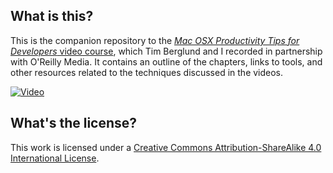 ## What is this?
This is the companion repository to the [_Mac OSX Productivity Tips for Developers_ video course](http://shop.oreilly.com/product/110000007.do), which Tim Berglund and I recorded in partnership with O'Reilly Media.  It contains an outline of the chapters, links to tools, and other resources related to the techniques discussed in the videos.

[![Video](http://akamaicovers.oreilly.com/images/110000007/cat.gif)](http://shop.oreilly.com/product/110000007.do)

## What's the license?
This work is licensed under a [Creative Commons Attribution-ShareAlike 4.0 International License](http://creativecommons.org/licenses/by-sa/4.0/).
